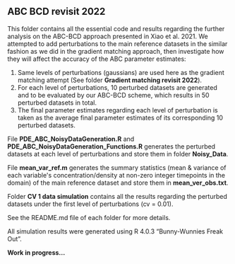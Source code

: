 ## ABC BCD revisit 2022 ##
This folder contains all the essential code and results regarding the further analysis on the ABC-BCD approach presented in Xiao et al. 2021. We attempted to add perturbations to the main reference datasets in the similar fashion as we did in the gradient matching approach, then investigate how they will affect the accuracy of the ABC parameter estimates: 

1. Same levels of perturbations (gaussians) are used here as the gradient matching attempt (See folder **Gradient matching revisit 2022**). 
2. For each level of perturbations, 10 perturbed datasets are generated and to be evaluated by our ABC-BCD scheme, which results in 50 perturbed datasets in total.  
3. The final parameter estimates regarding each level of perturbation is taken as the average final parameter estimates of its corresponding 10 perturbed datasets.    

File **PDE_ABC_NoisyDataGeneration.R** and **PDE_ABC_NoisyDataGeneration_Functions.R** generates the perturbed datasets at each level of perturbations and store them in folder **Noisy_Data**. 

File **mean_var_ref.m** generates the summary statistics (mean & variance of each variable's concentration/density at non-zero integer timepoints in the domain) of the main reference dataset and store them in **mean_ver_obs.txt**. 

Folder **CV 1 data simulation** contains all the results regarding the perturbed datasets under the first level of perturbations (cv = 0.01).   

See the README.md file of each folder for more details.

All simulation results were generated using R 4.0.3 “Bunny-Wunnies Freak Out”.

**Work in progress...**
